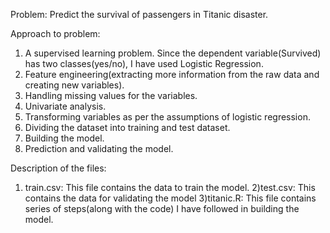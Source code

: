 Problem:
Predict the survival of passengers in Titanic disaster.


Approach to problem:
1. A supervised learning problem. Since the dependent variable(Survived) has two classes(yes/no), I have used Logistic Regression.
2. Feature engineering(extracting more information from the raw data and creating new variables).
3. Handling missing values for the variables.
4. Univariate analysis.
5. Transforming variables as per the assumptions of logistic regression.
6. Dividing the dataset into training and test dataset.
7. Building the model.
8. Prediction and validating the model.

Description of the files:
1) train.csv: This file contains the data to train the model.
2)test.csv: This contains the data for validating the model
3)titanic.R: This file contains series of steps(along with the code) I have followed in building the model.
